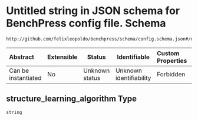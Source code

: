 # Untitled string in JSON schema for BenchPress config file. Schema

```txt
http://github.com/felixleopoldo/benchpress/schema/config.schema.json#/definitions/roc_item/properties/structure_learning_algorithm
```




| Abstract            | Extensible | Status         | Identifiable            | Custom Properties | Additional Properties | Access Restrictions | Defined In                                                                  |
| :------------------ | ---------- | -------------- | ----------------------- | :---------------- | --------------------- | ------------------- | --------------------------------------------------------------------------- |
| Can be instantiated | No         | Unknown status | Unknown identifiability | Forbidden         | Allowed               | none                | [config.schema.json\*](../../out/config.schema.json "open original schema") |

## structure_learning_algorithm Type

`string`
